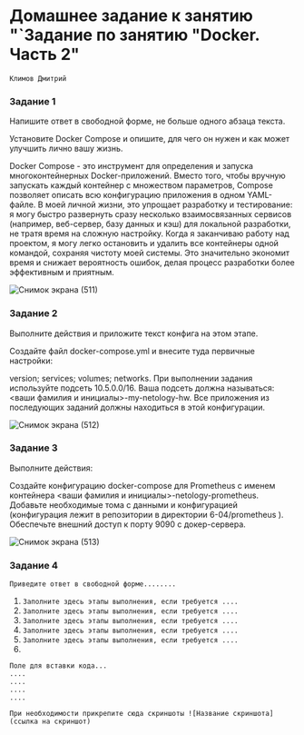# Домашнее задание к занятию "`Задание по занятию "Docker. Часть 2"
`Климов Дмитрий`


### Задание 1
Напишите ответ в свободной форме, не больше одного абзаца текста.

Установите Docker Compose и опишите, для чего он нужен и как может улучшить лично вашу жизнь.

Docker Compose - это инструмент для определения и запуска многоконтейнерных Docker-приложений. Вместо того, чтобы вручную запускать каждый контейнер с множеством параметров, Compose позволяет описать всю конфигурацию приложения в одном YAML-файле. В моей личной жизни, это упрощает разработку и тестирование: я могу быстро развернуть сразу несколько взаимосвязанных сервисов (например, веб-сервер, базу данных и кэш) для локальной разработки, не тратя время на сложную настройку. Когда я заканчиваю работу над проектом, я могу легко остановить и удалить все контейнеры одной командой, сохраняя чистоту моей системы. Это значительно экономит время и снижает вероятность ошибок, делая процесс разработки более эффективным и приятным.

![Снимок экрана (511)](https://github.com/user-attachments/assets/c93ccb1d-2d0a-429b-bd14-58465d7d4f74)


### Задание 2
Выполните действия и приложите текст конфига на этом этапе.

Создайте файл docker-compose.yml и внесите туда первичные настройки:

version;
services;
volumes;
networks.
При выполнении задания используйте подсеть 10.5.0.0/16. Ваша подсеть должна называться: <ваши фамилия и инициалы>-my-netology-hw. Все приложения из последующих заданий должны находиться в этой конфигурации.

![Снимок экрана (512)](https://github.com/user-attachments/assets/8ab5bb42-2b2d-4bab-8729-05c2eabbef17)


### Задание 3
Выполните действия:

Создайте конфигурацию docker-compose для Prometheus с именем контейнера <ваши фамилия и инициалы>-netology-prometheus.
Добавьте необходимые тома с данными и конфигурацией (конфигурация лежит в репозитории в директории 6-04/prometheus ).
Обеспечьте внешний доступ к порту 9090 c докер-сервера.

![Снимок экрана (513)](https://github.com/user-attachments/assets/b17fe2d0-e039-4e84-be92-27c0fe55978c)


### Задание 4

`Приведите ответ в свободной форме........`

1. `Заполните здесь этапы выполнения, если требуется ....`
2. `Заполните здесь этапы выполнения, если требуется ....`
3. `Заполните здесь этапы выполнения, если требуется ....`
4. `Заполните здесь этапы выполнения, если требуется ....`
5. `Заполните здесь этапы выполнения, если требуется ....`
6. 

```
Поле для вставки кода...
....
....
....
....
```

`При необходимости прикрепитe сюда скриншоты
![Название скриншота](ссылка на скриншот)`
